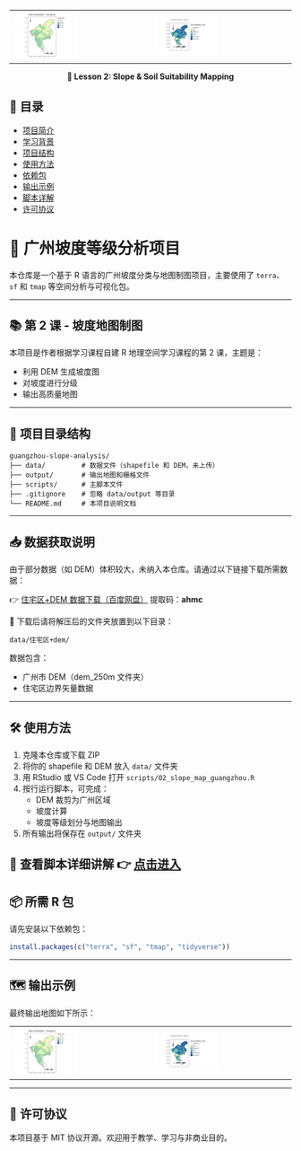 <!-- 项目封面图（显示在 GitHub 首页顶部） -->
<table align="center">
<tr>
<td><img src="output/maps/slope_class_map_guangzhou.png" width="48%"></td>
<td><img src="output/maps/soil_classification_map.png" width="48%"></td>
</tr>
</table>

<!-- 项目名称副标题 -->
<p align="center">
  <strong>📘 Lesson 2: Slope & Soil Suitability Mapping</strong>
</p>

## 📖 目录

- [项目简介](#-广州坡度等级分析项目)
- [学习背景](#-第-2-课---坡度地图制图)
- [项目结构](#-项目目录结构)
- [使用方法](#-使用方法)
- [依赖包](#-所需-r-包)
- [输出示例](#-输出示例)
- [脚本详解](scripts/README.md)
- [许可协议](#-许可协议)

# 📍 广州坡度等级分析项目

本仓库是一个基于 R 语言的广州坡度分类与地图制图项目，主要使用了 `terra`、`sf` 和 `tmap` 等空间分析与可视化包。

---

## 📚 第 2 课 - 坡度地图制图

本项目是作者根据学习课程自建 R 地理空间学习课程的第 2 课，主题是：
- 利用 DEM 生成坡度图
- 对坡度进行分级
- 输出高质量地图

---

## 📂 项目目录结构

```
guangzhou-slope-analysis/
├── data/         # 数据文件（shapefile 和 DEM，未上传）
├── output/       # 输出地图和栅格文件
├── scripts/      # 主脚本文件
├── .gitignore    # 忽略 data/output 等目录
└── README.md     # 本项目说明文档
```

---

## 📥 数据获取说明

由于部分数据（如 DEM）体积较大，未纳入本仓库。请通过以下链接下载所需数据：

👉 [住宅区+DEM 数据下载（百度网盘）](https://pan.baidu.com/s/17GucH-eBUg7rHgJ1tKJfuQ?pwd=ahmc) 提取码：**ahmc**

📁 下载后请将解压后的文件夹放置到以下目录：

```
data/住宅区+dem/
```

数据包含：
- 广州市 DEM（dem_250m 文件夹）
- 住宅区边界矢量数据

---

## 🛠️ 使用方法

1. 克隆本仓库或下载 ZIP
2. 将你的 shapefile 和 DEM 放入 `data/` 文件夹
3. 用 RStudio 或 VS Code 打开 `scripts/02_slope_map_guangzhou.R`
4. 按行运行脚本，可完成：
   - DEM 裁剪为广州区域
   - 坡度计算
   - 坡度等级划分与地图输出
5. 所有输出将保存在 `output/` 文件夹


📘 查看脚本详细讲解 👉 [点击进入](scripts/README.md)
---

## 📦 所需 R 包

请先安装以下依赖包：

```r
install.packages(c("terra", "sf", "tmap", "tidyverse"))
```

---

## 🗺️ 输出示例

最终输出地图如下所示：

<table>
<tr>
<td><img src="output/maps/slope_class_map_guangzhou.png" width="48%"></td>
<td><img src="output/maps/soil_classification_map.png" width="48%"></td>
</tr>
</table>

---

## 📄 许可协议

本项目基于 MIT 协议开源。欢迎用于教学、学习与非商业目的。